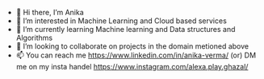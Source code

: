 - 👋 Hi there, I’m Anika
- 👀 I’m interested in Machine Learning and Cloud based services
- 🌱 I’m currently learning Machine learning and Data structures and Algorithms
- 💞️ I’m looking to collaborate on projects in the domain metioned above
- 📫 You can reach me https://www.linkedin.com/in/anika-verma/ (or) DM me on my insta handel https://www.instagram.com/alexa.play.ghazal/

<!---
Anika0102/Anika0102 is a ✨ special ✨ repository because its `README.md` (this file) appears on your GitHub profile.
You can click the Preview link to take a look at your changes.
--->


